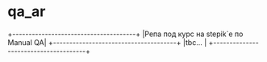 # qa_ar

+--------------------------------------+
|Репа под курс на stepik`e по Manual QA|
+--------------------------------------+
|tbc...                                |
+--------------------------------------+